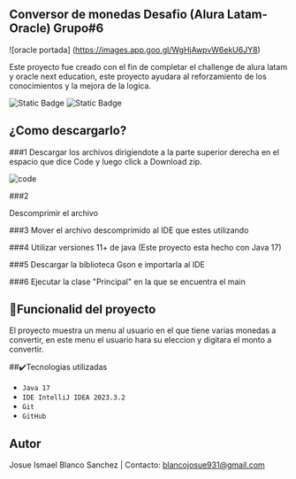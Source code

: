##  Conversor de monedas Desafio (Alura Latam- Oracle) Grupo#6

![oracle portada] (https://images.app.goo.gl/WgHjAwpvW6ekU6JY8)

Este proyecto fue creado con el fin de completar el challenge de alura latam y oracle next education, este proyecto ayudara al reforzamiento de los conocimientos y la mejora de la logica.


![Static Badge](https://img.shields.io/badge/Java-orange?logo=coffeescript&label=Software) ![Static Badge](https://img.shields.io/badge/on-green?label=Status)

## ¿Como descargarlo?

###1
Descargar los archivos dirigiendote a la parte superior derecha en el espacio que dice Code y luego click a Download zip.

![code](https://github.com/JosB12/Conversor-De-Monedas/assets/121702785/d61edce9-639f-41cc-a17b-997f7f9430d7)

###2

Descomprimir el archivo

###3 
Mover el archivo descomprimido al IDE que estes utilizando

###4 
Utilizar versiones 11+ de java (Este proyecto esta hecho con Java 17)

###5
Descargar la biblioteca Gson e importarla al IDE

###6 
Ejecutar la clase "Principal" en la que se encuentra el main


## :hammer:Funcionalid del proyecto

El proyecto muestra un menu al usuario en el que tiene varias monedas a convertir, en este menu el usuario hara su eleccion y digitara el monto a convertir.


##✔️Tecnologias utilizadas
- `Java 17`
- `IDE IntelliJ IDEA 2023.3.2`
- `Git`
- `GitHub`


## Autor
Josue Ismael Blanco Sanchez  | Contacto: blancojosue931@gmail.com
